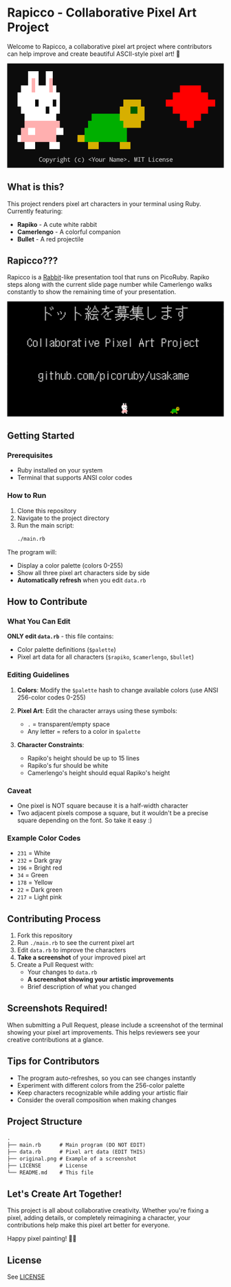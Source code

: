 # Rapicco - Collaborative Pixel Art Project

Welcome to Rapicco, a collaborative pixel art project where contributors can help improve and create beautiful ASCII-style pixel art! 🎨

![](original.png)

## What is this?

This project renders pixel art characters in your terminal using Ruby. Currently featuring:
- **Rapiko** - A cute white rabbit
- **Camerlengo** - A colorful companion
- **Bullet** - A red projectile

## Rapicco???

Rapicco is a [Rabbit](https://rabbit-shocker.org/index.html.en)-like presentation tool that runs on PicoRuby.
Rapiko steps along with the current slide page number while Camerlengo walks constantly to show the remaining time of your presentation.

![](banner.png)

## Getting Started

### Prerequisites
- Ruby installed on your system
- Terminal that supports ANSI color codes

### How to Run

1. Clone this repository
2. Navigate to the project directory
3. Run the main script:
   ```bash
   ./main.rb
   ```

The program will:
- Display a color palette (colors 0-255)
- Show all three pixel art characters side by side
- **Automatically refresh** when you edit `data.rb`

## How to Contribute

### What You Can Edit
**ONLY edit `data.rb`** - this file contains:
- Color palette definitions (`$palette`)
- Pixel art data for all characters (`$rapiko`, `$camerlengo`, `$bullet`)

### Editing Guidelines

1. **Colors**: Modify the `$palette` hash to change available colors (use ANSI 256-color codes 0-255)
2. **Pixel Art**: Edit the character arrays using these symbols:
   - `.` = transparent/empty space
   - Any letter = refers to a color in `$palette`

3. **Character Constraints**:
   - Rapiko's height should be up to 15 lines
   - Rapiko's fur should be white
   - Camerlengo's height should equal Rapiko's height

### Caveat
- One pixel is NOT square because it is a half-width character
- Two adjacent pixels compose a square, but it wouldn't be a precise square depending on the font. So take it easy :)

### Example Color Codes
- `231` = White
- `232` = Dark gray
- `196` = Bright red
- `34` = Green
- `178` = Yellow
- `22` = Dark green
- `217` = Light pink

## Contributing Process

1. Fork this repository
2. Run `./main.rb` to see the current pixel art
3. Edit `data.rb` to improve the characters
4. **Take a screenshot** of your improved pixel art
5. Create a Pull Request with:
   - Your changes to `data.rb`
   - **A screenshot showing your artistic improvements**
   - Brief description of what you changed

## Screenshots Required!

When submitting a Pull Request, please include a screenshot of the terminal showing your pixel art improvements.
This helps reviewers see your creative contributions at a glance.

## Tips for Contributors

- The program auto-refreshes, so you can see changes instantly
- Experiment with different colors from the 256-color palette
- Keep characters recognizable while adding your artistic flair
- Consider the overall composition when making changes

## Project Structure

```
.
├── main.rb      # Main program (DO NOT EDIT)
├── data.rb      # Pixel art data (EDIT THIS)
├── original.png # Example of a screenshot
├── LICENSE      # License
└── README.md    # This file
```

## Let's Create Art Together!

This project is all about collaborative creativity. Whether you're fixing a pixel, adding details, or completely reimagining a character, your contributions help make this pixel art better for everyone.

Happy pixel painting! 🎨✨

## License

See [LICENSE](LICENSE)
